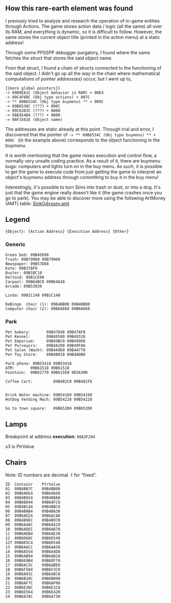 
## How this rare-earth element was found

I previusly tried to analyze and research the operation of in-game entities through Actions. The game stores action data / logic (all the same) all over its RAM, and everything is dynamic, so it is difficult to follow. However, the same stores the current object title (printed in the action menu) at a static address!

Through some PPSSPP debugger purgatory, I found where the same fetches the struct that stores the said object name.

From that struct, I found a chain of structs connected to the functioning of the said object. I didn't go up all the way in the chain where mathematical computations of pointer address(es) occur, but I went up to,

```
{{more global pointers}}
-> 09B9EA1C (Object behavior in RAM) + 00E4 
-> 09C4F6BC (Obj type actions) + 007C 
-> ** 09B6534C (Obj type buymenu) ** + 009C 
-> 09B6536C (???) + 000C
-> 09C6383C (???) + 0000
-> 08EA54B4 (???) + 0000
-> 08F3502E (Object name)
```

The addresses are static already at this point. Through trial and error, I discovered that the pointer of `-> ** 09B6534C (Obj type buymenu) ** + 009C ` (in the example above) corresponds to the object functioning in the buymenu.

It is worth mentioning that the game mixes execution and control flow, a normally very unsafe coding practice. As a result of it, there are buymenu bugs: computers and lights turn on in the buy menu. As such, it is possible to get the game to execute code from just getting the game to interpret an object's buymenu address through committing to buy it in the buy menu!

Interestingly, it's possible to turn Sims into trash or dust, or into a dog. It's just that the game engine really doesn't like it (the game crashes once you go to park). You may be able to discover more using the following ArtMoney (AMT) table: [SinkOdyssey.amt](./SinkOdyssey.amt)  


## Legend 

```
{Object}: {Action Address} {Execution Address} {Other}
```

### Generic

```
Green bed: 09B45E08
Trash: 09B79960 09B79960
Newspaper: 09B57D88
Kate: 09B37BF0
Buster: 09B1BC18
Deltoid: 09B1CE08
Carpool: 09B64BC8 09B64A38
Arcade: 09B53030

Linda: 09B1C140 09B1C140

DeBingo  chair (1): 09B4BB00 09B4BB00
Computer chair (2): 09B6A668 09B6A668
```

### Park

```
Pet bakery:       09B47D48 09B47AF0
Pet Kennel:       09B49580 09B49328
Pet Emporium:     09B49BC0 09B49968
Pet Purveyors:    09B4A200 09B49FA8
Pet Salon (Wash): 09B4A9D0 09B4A778
Pet Toy Store:    09B4B010 09B4ADB8

Park phone: 09B53418 09B53418
ATM:       09B61518 09B61518
Fountain:  09B61770 09B615E0 9D5A300

Coffee Cart:         09B482C0 09B481F8


Drink Water machine: 09B54160 09B54160
HotDog Vending Mach: 09B54228 09B54228

Go to town square:   09B652D0 09B652D0
```

## Lamps

Breakpoint at address **execution**: `08A3F294`

s3 is PtrValue

## Chairs

Note: ID numbers are decimal. `f` for "fixed".

```
ID	Containr	PtrValue
01	09B4BB7C	09B4BB00
02	09B6A6E4	09B6A668
03	09B4B924	09B4B8A8
04	09B6B044	09B6AFC8
05	09B4BC44	09B4BBC8
06	09B4BAB4	09B4BA38
07	09B6AD24	09B6ACA8
08	09B4B9EC	09B4B970
09	09B6A48C	09B6A410
10	09B6ADEC	09B6AD70
11	09B6AEB4	09B6AE38
12	09B6D68C	09B6D548
12f	09B6D5C4	09B6D548
13	09B6AACC	09B6AA50
14	09B6A554	09B6A4D8
15	09B6AB94	09B6AB18
16	09B6E0B4	09B6DF70
17	09B6AC5C	09B6ABE0
18	09B6F504	09B6F3C0
19	09B6A93C	09B6A8C0
20	09B6B10C	09B6B090
21	09B6AF7C	09B6AF00
22	09B6E30C	09B6E1C8
23	09B6E564	09B6E420
24	09B6A7AC	09B6A730
```

